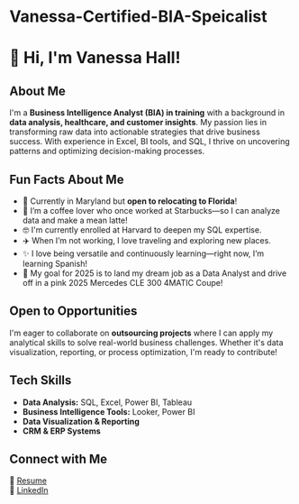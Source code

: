 # Vanessa-Certified-BIA-Speicalist

# 👋 Hi, I'm Vanessa Hall!  

## About Me  
I'm a **Business Intelligence Analyst (BIA) in training** with a background in **data analysis, healthcare, and customer insights**. My passion lies in transforming raw data into actionable strategies that drive business success. With experience in Excel, BI tools, and SQL, I thrive on uncovering patterns and optimizing decision-making processes.  

## Fun Facts About Me  
- 📍 Currently in Maryland but **open to relocating to Florida**!  
- 🍵 I’m a coffee lover who once worked at Starbucks—so I can analyze data and make a mean latte!
- 🤓 I'm currently enrolled at Harvard to deepen my SQL expertise. 
- ✈️ When I’m not working, I love traveling and exploring new places.
- ✨ I love being versatile and continuously learning—right now, I’m learning Spanish!
- 🎯 My goal for 2025 is to land my dream job as a Data Analyst and drive off in a pink 2025 Mercedes CLE 300 4MATIC Coupe!
  

## Open to Opportunities  
I'm eager to collaborate on **outsourcing projects** where I can apply my analytical skills to solve real-world business challenges. Whether it's data visualization, reporting, or process optimization, I'm ready to contribute!  

## Tech Skills  
- **Data Analysis:** SQL, Excel, Power BI, Tableau  
- **Business Intelligence Tools:** Looker, Power BI  
- **Data Visualization & Reporting**  
- **CRM & ERP Systems**  

## Connect with Me  
📄 [Resume](https://docs.google.com/document/d/1y1haRyz9eTP5tFWBRa6zGB8DDJfzt8n9mDSgD80HKc8/edit?usp=drive_link)  
💼 [LinkedIn](https://www.linkedin.com/in/vanessa-hall-66a0a529b/) 
